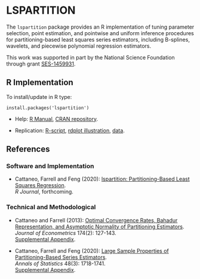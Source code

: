 # LSPARTITION

The `lspartition` package provides an R implementation of tuning parameter selection, point estimation, and pointwise and uniform inference procedures for partitioning-based least squares series estimators, including B-splines, wavelets, and piecewise polynomial regression estimators.

This work was supported in part by the National Science Foundation through grant [SES-1459931](https://www.nsf.gov/awardsearch/showAward?AWD_ID=1459931).

## R Implementation
To install/update in R type:
```
install.packages('lspartition')
```
- Help: [R Manual](https://cran.r-project.org/web/packages/lspartition/lspartition.pdf), [CRAN repository](https://cran.r-project.org/package=lspartition).

- Replication: [R-script](https://raw.githubusercontent.com/rdpackages/rdlocrand/master/R/lspartition_illustration.r), [rdplot illustration](https://raw.githubusercontent.com/rdpackages/rdlocrand/master/R/rdplot_illustration.R), [data](https://raw.githubusercontent.com/rdpackages/rdlocrand/master/R/bikeSharing.csv).

## References

### Software and Implementation

- Cattaneo, Farrell and Feng (2020): [lspartition: Partitioning-Based Least Squares Regression](https://nppackages.github.io/references/Cattaneo-Farrell-Feng_2019_lspartition.pdf).<br>
_R Journal_, forthcoming.

### Technical and Methodological

- Cattaneo and Farrell (2013): [Optimal Convergence Rates, Bahadur Representation, and Asymptotic Normality of Partitioning Estimators](https://nppackages.github.io/references/Cattaneo-Farrell_2013_JoE.pdf).<br>
_Journal of Econometrics_ 174(2): 127-143.<br>
[Supplemental Appendix](https://nppackages.github.io/references/Cattaneo-Farrell_2013_JoE--Supplemental.pdf).

- Cattaneo, Farrell and Feng (2020): [Large Sample Properties of Partitioning-Based Series Estimators](https://nppackages.github.io/references/Cattaneo-Farrell-Feng_2020_AoS.pdf).<br>
_Annals of Statistics_ 48(3): 1718-1741.<br>
[Supplemental Appendix](https://nppackages.github.io/references/Cattaneo-Farrell-Feng_2020_AoS--Supplemental.pdf).

<br><br>
